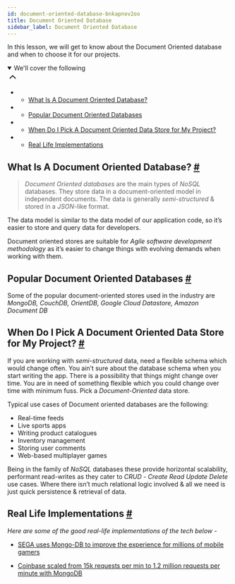 ```yaml
---
id: document-oriented-database-bnkapnov2oo
title: Document Oriented Database
sidebar_label: Document Oriented Database
---
```


<div class="PageSummary__TopLeft-sc-19qsvz4-36 fwauBw"><p class="PageSummary__Description-sc-19qsvz4-13 cPWwbw">In this lesson, we will get to know about the Document Oriented database and when to choose it for our projects.</p><div class="PageSummary__Toc-sc-19qsvz4-39 gUDsJM"><details open="" class="styles__PageTOCStyled-rf9d2l-0 jgnDfg"><summary role="button" tabindex="0" class="styles__HeadingWrap-rf9d2l-1 jpKLlP">We'll cover the following<div rotate="0" color="black" size="24" display="inline-flex" name="icon-button" class="styles__IconButton-sc-12pjl04-0 bLjBRS"><svg xmlns="http://www.w3.org/2000/svg" width="24" height="24" viewBox="0 0 24 24" fill="none" stroke="currentColor" stroke-width="2" stroke-linecap="round" stroke-linejoin="round"><polyline points="18 15 12 9 6 15"></polyline></svg></div></summary><div class="markdown-container-div"><div class="markdownViewer Markdown__Viewer-sc-7qtuee-1 dZltoR" role="none"><ul>
<li>
<ul>
<li><a href="#what-is-a-document-oriented-database">What Is A Document Oriented Database?</a></li>
</ul>
</li>
<li>
<ul>
<li><a href="#popular-document-oriented-databases">Popular Document Oriented Databases</a></li>
</ul>
</li>
<li>
<ul>
<li><a href="#when-do-i-pick-a-document-oriented-data-store-for-my-project">When Do I Pick A Document Oriented Data Store for My Project?</a></li>
</ul>
</li>
<li>
<ul>
<li><a href="#real-life-implementations">Real Life Implementations</a></li>
</ul>
</li>
</ul>
</div></div></details></div></div><div class="styles__ViewerComponentViewStyled-sc-1xosrua-0 cvzEyH"><div><div><div><div><div class=""><div class=""><div class="markdown-container-div"><div class="markdownViewer Markdown__Viewer-sc-7qtuee-1 zJKNA" role="none"><h2 id="what-is-a-document-oriented-database" data-id="f273c9f8061f4d49cdcfd343f6f66953">What Is A Document Oriented Database? <a class="markdownIt-Anchor" href="#what-is-a-document-oriented-database"><span class="anchor-link">#</span></a></h2>
<blockquote data-id="962f16315139b7834757f60ca936471d">
<p><em>Document Oriented databases</em> are the main types of <em>NoSQL</em> databases. They store data in a document-oriented model in independent documents. The data is generally <em>semi-structured</em> &amp; stored in a <em>JSON</em>-like format.</p>
</blockquote>
<p data-id="841f545d4ad49eee79bf6d0b917eec80">The data model is similar to the data model of our application code, so it’s easier to store and query data for developers.</p>
<p data-id="d1a636eee45d4a503956de29c8b54130">Document oriented stores are suitable for <em>Agile software development methodology</em> as it’s easier to change things with evolving demands when working with them.</p>
</div></div></div></div></div></div></div></div></div><div class="styles__ViewerComponentViewStyled-sc-1xosrua-0 cvzEyH"><div><div><div><div><div class=""><div class=""><div class="markdown-container-div"><div class="markdownViewer Markdown__Viewer-sc-7qtuee-1 zJKNA" role="none"><h2 id="popular-document-oriented-databases" data-id="a39580505eda607e7aaae5ac7ac93bcb">Popular Document Oriented Databases <a class="markdownIt-Anchor" href="#popular-document-oriented-databases"><span class="anchor-link">#</span></a></h2>
<p data-id="8430ec709ca5e6c3e6519a5569ccd588">Some of the popular document-oriented stores used in the industry are <em>MongoDB, CouchDB, OrientDB, Google Cloud Datastore, Amazon Document DB</em></p>
</div></div></div></div></div></div></div></div></div><div class="styles__ViewerComponentViewStyled-sc-1xosrua-0 cvzEyH"><div><div><div><div><div class=""><div class=""><div class="markdown-container-div"><div class="markdownViewer Markdown__Viewer-sc-7qtuee-1 zJKNA" role="none"><h2 id="when-do-i-pick-a-document-oriented-data-store-for-my-project" data-id="e2e6be23489ff8b9c72637af2619c2a9">When Do I Pick A Document Oriented Data Store for My Project? <a class="markdownIt-Anchor" href="#when-do-i-pick-a-document-oriented-data-store-for-my-project"><span class="anchor-link">#</span></a></h2>
<p data-id="bc1375cfe7a9db90925158929f13be3f">If you are working with <em>semi-structured</em> data, need a flexible schema which would change often. You ain’t sure about the database schema when you start writing the app. There is a possibility that things might change over time. You are in need of something flexible which you could change over time with minimum fuss. Pick a <em>Document-Oriented</em> data store.</p>
<p data-id="393d766932a25a91feba932b79ffb1e6">Typical use cases of Document oriented databases are the following:</p>
<ul data-id="4ef9e0ec01be6f7b822a475519ac5438">
<li>Real-time feeds</li>
<li>Live sports apps</li>
<li>Writing product catalogues</li>
<li>Inventory management</li>
<li>Storing user comments</li>
<li>Web-based multiplayer games</li>
</ul>
<p data-id="1c1b879ec882974c4b6b0bf3b7945a8f">Being in the family of <em>NoSQL</em> databases these provide horizontal scalability, performant read-writes as they cater to <em>CRUD</em> - <em>Create Read Update Delete</em> use cases. Where there isn’t much relational logic involved &amp; all we need is just quick persistence &amp; retrieval of data.</p>
</div></div></div></div></div></div></div></div></div><div class="styles__ViewerComponentViewStyled-sc-1xosrua-0 cvzEyH"><div><div><div><div><div class=""><div class=""><div class="markdown-container-div"><div class="markdownViewer Markdown__Viewer-sc-7qtuee-1 zJKNA" role="none"><h2 id="real-life-implementations" data-id="4a3328dc5b6d054ca0d10e3f5b389a32">Real Life Implementations <a class="markdownIt-Anchor" href="#real-life-implementations"><span class="anchor-link">#</span></a></h2>
<p data-id="8997f05fda4140677eadef25cfaaa82b"><em>Here are some of the good real-life implementations of the tech below -</em></p>
<ul data-id="84cf1ebf781177bd37d197200fe697de">
<li>
<p><a href="https://www.mongodb.com/blog/post/sega-hardlight-migrates-to-mongodb-atlas-simplify-ops-improve-experience-mobile-gamers" target="_blank">SEGA uses Mongo-DB to improve the experience for millions of mobile gamers</a></p>
</li>
<li>
<p><a href="https://www.mongodb.com/customers/coinbase" target="_blank">Coinbase scaled from 15k requests per min to 1.2 million requests per minute with MongoDB</a></p>
</li>
</ul>
</div></div></div></div></div></div></div></div></div>